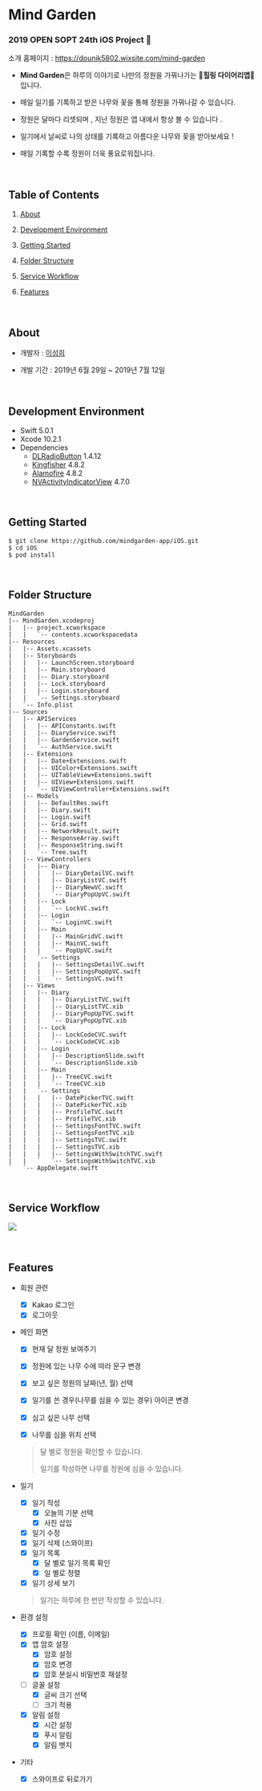 # Mind Garden

### 2019 OPEN SOPT 24th iOS Project 

소개 홈페이지 : https://dounik5802.wixsite.com/mind-garden

- **Mind Garden**은 하루의 이야기로 나만의 정원을 가꿔나가는 🌱**힐링 다이어리앱**🌱입니다. 

- 매일 일기를 기록하고 받은 나무와 꽃을 통해 정원을 가꿔나갈 수 있습니다. 

- 정원은 달마다 리셋되며 , 지난 정원은 앱 내에서 항상 볼 수 있습니다 . 

- 일기에서 날씨로 나의 상태를 기록하고 아름다운 나무와 꽃을 받아보세요 ! 

- 매일 기록할 수록 정원이 더욱 풍요로워집니다.

  <br/>

## Table of Contents

1. [About](#about)

2. [Development Environment](#development-environment)

3. [Getting Started](#getting-started)

4. [Folder Structure](#folder-structure)

5. [Service Workflow](#service-workflow)

6. [Features](#features)

   <br/>

## About

- 개발자 : [이성희](https://github.com/Sunghee2)
- 개발 기간 : 2019년 6월 29일 ~ 2019년 7월 12일

  <br/>


## Development Environment

- Swift 5.0.1
- Xcode 10.2.1
- Dependencies
  - [DLRadioButton](https://github.com/DavydLiu/DLRadioButton) 1.4.12
  - [Kingfisher](https://github.com/onevcat/Kingfisher) 4.8.2
  - [Alamofire](https://github.com/Alamofire/Alamofire) 4.8.2
  - [NVActivityIndicatorView](https://github.com/ninjaprox/NVActivityIndicatorView) 4.7.0

<br/>

## Getting Started

```
$ git clone https://github.com/mindgarden-app/iOS.git
$ cd iOS
$ pod install
```

<br/>

## Folder Structure

```
MindGarden
|-- MindGarden.xcodeproj
|   |-- project.xcworkspace
|   |   `-- contents.xcworkspacedata
|-- Resources
|   |-- Assets.xcassets
|   |-- Storyboards
|   |   |-- LaunchScreen.storyboard
|   |   |-- Main.storyboard
|   |   |-- Diary.storyboard
|   |   |-- Lock.storyboard
|   |   |-- Login.storyboard
|   |   `-- Settings.storyboard
|   `-- Info.plist
|-- Sources
|   |-- APIServices
|   |   |-- APIConstants.swift
|   |   |-- DiaryService.swift
|   |   |-- GardenService.swift
|   |   `-- AuthService.swift
|   |-- Extensions
|   |   |-- Date+Extensions.swift
|   |   |-- UIColor+Extensions.swift
|   |   |-- UITableView+Extensions.swift
|   |   |-- UIView+Extensions.swift
|   |   `-- UIViewController+Extensions.swift
|   |-- Models
|   |   |-- DefaultRes.swift
|   |   |-- Diary.swift
|   |   |-- Login.swift
|   |   |-- Grid.swift
|   |   |-- NetworkResult.swift
|   |   |-- ResponseArray.swift
|   |   |-- ResponseString.swift
|   |   `-- Tree.swift
|   |-- ViewControllers
|   |   |-- Diary
|   |   |   |-- DiaryDetailVC.swift
|   |   |   |-- DiaryListVC.swift
|   |   |   |-- DiaryNewVC.swift
|   |   |   `-- DiaryPopUpVC.swift
|   |   |-- Lock
|   |   |   `-- LockVC.swift
|   |   |-- Login
|   |   |   `-- LoginVC.swift
|   |   |-- Main
|   |   |   |-- MainGridVC.swift
|   |   |   |-- MainVC.swift
|   |   |   `-- PopUpVC.swift
|   |   `-- Settings
|   |   |   |-- SettingsDetailVC.swift
|   |   |   |-- SettingsPopUpVC.swift
|   |   |   `-- SettingsVC.swift
|   |-- Views
|   |   |-- Diary
|   |   |   |-- DiaryListTVC.swift
|   |   |   |-- DiaryListTVC.xib
|   |   |   |-- DiaryPopUpTVC.swift
|   |   |   `-- DiaryPopUpTVC.xib
|   |   |-- Lock
|   |   |   |-- LockCodeCVC.swift
|   |   |   `-- LockCodeCVC.xib
|   |   |-- Login
|   |   |   |-- DescriptionSlide.swift
|   |   |   `-- DescriptionSlide.xib
|   |   |-- Main
|   |   |   |-- TreeCVC.swift
|   |   |   `-- TreeCVC.xib
|   |   `-- Settings
|   |   |   |-- DatePickerTVC.swift
|   |   |   |-- DatePickerTVC.xib
|   |   |   |-- ProfileTVC.swift
|   |   |   |-- ProfileTVC.xib
|   |   |   |-- SettingsFontTVC.swift
|   |   |   |-- SettingsFontTVC.xib
|   |   |   |-- SettingsTVC.swift
|   |   |   |-- SettingsTVC.xib
|   |   |   |-- SettingsWithSwitchTVC.swift
|   |   `   `-- SettingsWithSwitchTVC.xib
`   `-- AppDelegate.swift
```

<br/>

## Service Workflow

![](https://jungah.s3.ap-northeast-2.amazonaws.com/%E1%84%8B%E1%85%A1%E1%84%8B%E1%85%AD.png)

<br/>

## Features

- 회원 관련
  - [x] Kakao 로그인
  - [x] 로그아웃

- 메인 화면

  - [x] 현재 달 정원 보여주기
  - [x] 정원에 있는 나무 수에 따라 문구 변경
  - [x] 보고 싶은 정원의 날짜(년, 월) 선택
  - [x] 일기를 쓴 경우(나무를 심을 수 있는 경우) 아이콘 변경

  - [x] 심고 싶은 나무 선택
  - [x] 나무를 심을 위치 선택

  > 달 별로 정원을 확인할 수 있습니다. 
  >
  > 일기를 작성하면 나무를 정원에 심을 수 있습니다.

- 일기
  - [x] 일기 작성
    - [x] 오늘의 기분 선택
    - [x] 사진 삽입
  - [x] 일기 수정
  - [x] 일기 삭제 (스와이프)
  - [x] 일기 목록
    - [x] 달 별로 일기 목록 확인 
    - [x] 일 별로 정렬
  - [x] 일기 상세 보기 

  > 일기는 하루에 한 번만 작성할 수 있습니다.

- 환경 설정
  - [x] 프로필 확인 (이름, 이메일)
  - [x] 앱 암호 설정
    - [x] 암호 설정 
    - [x] 암호 변경
    - [x] 암호 분실시 비밀번호 재설정
  - [ ] 글꼴 설정
    - [x] 글씨 크기 선택
    - [ ] 크기 적용
  - [x] 알림 설정 
    - [x] 시간 설정
    - [x] 푸시 알림
    - [x] 알림 뱃지

- 기타

  - [x] 스와이프로 뒤로가기